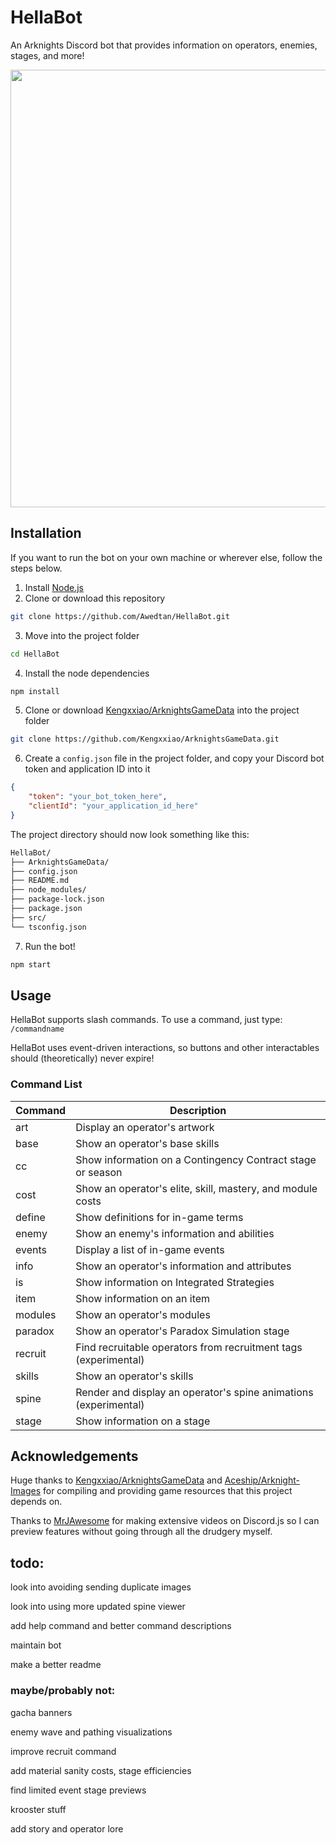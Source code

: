 # HellaBot

An Arknights Discord bot that provides information on operators, enemies, stages, and more!

<img src="https://raw.githubusercontent.com/Awedtan/HellaBot-Assets/main/readme/demo.gif" height="700"/>

## Installation

If you want to run the bot on your own machine or wherever else, follow the steps below.

1. Install [Node.js](https://nodejs.org/en)
2. Clone or download this repository
```sh
git clone https://github.com/Awedtan/HellaBot.git
```
3. Move into the project folder
```sh
cd HellaBot
```
4. Install the node dependencies
```sh
npm install
```
5. Clone or download [Kengxxiao/ArknightsGameData](https://github.com/Kengxxiao/ArknightsGameData) into the project folder
```sh
git clone https://github.com/Kengxxiao/ArknightsGameData.git
```

6. Create a `config.json` file in the project folder, and copy your Discord bot token and application ID into it
```json
{
    "token": "your_bot_token_here",
    "clientId": "your_application_id_here"
}
```
The project directory should now look something like this:
```sh
HellaBot/
├── ArknightsGameData/
├── config.json
├── README.md
├── node_modules/
├── package-lock.json
├── package.json
├── src/
└── tsconfig.json
```

7. Run the bot!
```sh
npm start
```

## Usage

HellaBot supports slash commands. To use a command, just type: `/commandname`

HellaBot uses event-driven interactions, so buttons and other interactables should (theoretically) never expire!

### Command List

| Command | Description                                                      |
|---------|------------------------------------------------------------------|
| art     | Display an operator's artwork                                    |
| base    | Show an operator's base skills                                   |
| cc      | Show information on a Contingency Contract stage or season       |
| cost    | Show an operator's elite, skill, mastery, and module costs       |
| define  | Show definitions for in-game terms                               |
| enemy   | Show an enemy's information and abilities                        |
| events  | Display a list of in-game events                                 |
| info    | Show an operator's information and attributes                    |
| is      | Show information on Integrated Strategies                        |
| item    | Show information on an item                                      |
| modules | Show an operator's modules                                       |
| paradox | Show an operator's Paradox Simulation stage                      |
| recruit | Find recruitable operators from recruitment tags (experimental)  |
| skills  | Show an operator's skills                                        |
| spine   | Render and display an operator's spine animations (experimental) |
| stage   | Show information on a stage                                      |

## Acknowledgements

Huge thanks to [Kengxxiao/ArknightsGameData](https://github.com/Kengxxiao/ArknightsGameData) and [Aceship/Arknight-Images](https://github.com/Aceship/Arknight-Images) for compiling and providing game resources that this project depends on.

Thanks to [MrJAwesome](https://www.youtube.com/@MrJAwesomeYT) for making extensive videos on Discord.js so I can preview features without going through all the drudgery myself.

## todo:

look into avoiding sending duplicate images

look into using more updated spine viewer

add help command and better command descriptions

maintain bot

make a better readme

### maybe/probably not:

gacha banners

enemy wave and pathing visualizations

improve recruit command

add material sanity costs, stage efficiencies

find limited event stage previews

krooster stuff

add story and operator lore
